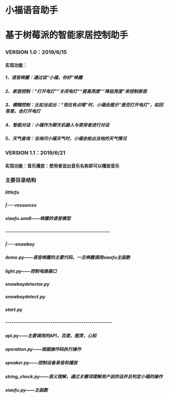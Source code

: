 # 小福语音助手
# 基于树莓派的智能家居控制助手

### VERSION 1.0：2019/6/15
#### 实现功能：
##### 1、语音唤醒：通过说“小福，你好”唤醒
##### 2、家居控制：“打开电灯”“关闭电灯”“提高亮度”“降低亮度”来控制家居
##### 3、模糊控制：比如当说出：“现在有点暗”时，小福会提示“是否打开电灯”，如回答是，会打开电灯
##### 4、智能对话：小福作为聊天机器人与使用者进行对话
##### 5、天气查询：当询问小福天气时，小福会给出当地的天气情况

### VERSION 1.1：2019/6/21
#### 实现功能：音乐播放：使用者说出音乐名称即可以播放音乐

### 主要目录结构
##### littlefu
#####   |----resources
#####   	   xiaofu.umdl——唤醒的语音模型
##### ---------------------------------------------------
#####   |----snowboy
#####       demo.py——语音唤醒的主要代码，一旦唤醒调用xiaofu主函数
#####       light.py——控制电路接口
#####       snowboydetector.py
#####       snowboydetect.py
#####       start.py
##### ----------------------------------------------------
#####   api.py——主要调用的API，百度，图灵，心知
#####   operation.py——根据操作码执行操作
#####   speaker.py——控制设备录音和播放
#####   string_check.py——语义理解，通过关键词理解用户说的话并且判定小福的操作
#####   xiaofu.py——主函数
